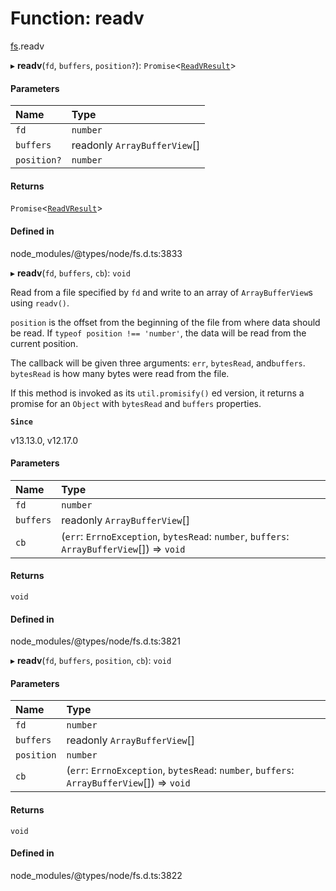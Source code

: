 # Function: readv

[fs](../modules/fs.md).readv

▸ **readv**(`fd`, `buffers`, `position?`): `Promise`<[`ReadVResult`](../interfaces/fs.ReadVResult.md)\>

#### Parameters

| Name | Type |
| :------ | :------ |
| `fd` | `number` |
| `buffers` | readonly `ArrayBufferView`[] |
| `position?` | `number` |

#### Returns

`Promise`<[`ReadVResult`](../interfaces/fs.ReadVResult.md)\>

#### Defined in

node_modules/@types/node/fs.d.ts:3833

▸ **readv**(`fd`, `buffers`, `cb`): `void`

Read from a file specified by `fd` and write to an array of `ArrayBufferView`s
using `readv()`.

`position` is the offset from the beginning of the file from where data
should be read. If `typeof position !== 'number'`, the data will be read
from the current position.

The callback will be given three arguments: `err`, `bytesRead`, and`buffers`. `bytesRead` is how many bytes were read from the file.

If this method is invoked as its `util.promisify()` ed version, it returns
a promise for an `Object` with `bytesRead` and `buffers` properties.

**`Since`**

v13.13.0, v12.17.0

#### Parameters

| Name | Type |
| :------ | :------ |
| `fd` | `number` |
| `buffers` | readonly `ArrayBufferView`[] |
| `cb` | (`err`: `ErrnoException`, `bytesRead`: `number`, `buffers`: `ArrayBufferView`[]) => `void` |

#### Returns

`void`

#### Defined in

node_modules/@types/node/fs.d.ts:3821

▸ **readv**(`fd`, `buffers`, `position`, `cb`): `void`

#### Parameters

| Name | Type |
| :------ | :------ |
| `fd` | `number` |
| `buffers` | readonly `ArrayBufferView`[] |
| `position` | `number` |
| `cb` | (`err`: `ErrnoException`, `bytesRead`: `number`, `buffers`: `ArrayBufferView`[]) => `void` |

#### Returns

`void`

#### Defined in

node_modules/@types/node/fs.d.ts:3822
